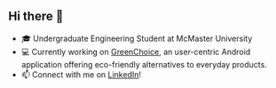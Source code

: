 ## Hi there 👋

- 🎓 Undergraduate Engineering Student at McMaster University
- 💻 Currently working on [GreenChoice](https://github.com/Ne14k/GreenChoice), an user-centric Android application offering eco-friendly alternatives to everyday products.
- 📫 Connect with me on [LinkedIn](https://www.linkedin.com/in/nelavan-karunanithi/)!
